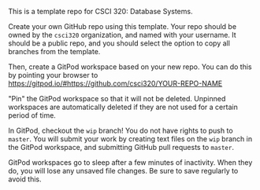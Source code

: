 This is a template repo for CSCI 320: Database Systems.

Create your own GitHub repo using this template. Your repo should be owned by the `csci320` organization, and named with your username. It should be a public repo, and you should select the option to copy all branches from the template.

Then, create a GitPod workspace based on your new repo. You can do this by pointing your browser to https://gitpod.io/#https://github.com/csci320/YOUR-REPO-NAME

"Pin" the GitPod workspace so that it will not be deleted. Unpinned workspaces are automatically deleted if they are not used for a certain period of time.

In GitPod, checkout the `wip` branch! You do not have rights to push to `master`. You will submit your work by creating text files on the `wip` branch in the GitPod workspace, and submitting GitHub pull requests to `master`. 

GitPod workspaces go to sleep after a few minutes of inactivity. When they do, you will lose any unsaved file changes. Be sure to save regularly to avoid this.
